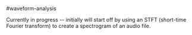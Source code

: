 #waveform-analysis

Currently in progress -- initially will start off by using an STFT (short-time Fourier transform) to create a spectrogram of an audio file.
